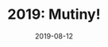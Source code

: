 ---
layout: inner
position: right
title: '2019: Mutiny!'
date: 2019-08-12
categories: posts
tags: Unity GodGame AI NodeCanvas BehaviourTrees C# 3D
team_size: 2
roles: Programmer, Audio
contribution_url: 'nAn'
contribution:
 - Water Shader & Night/Day cycle
 - Full UI design and implementation
 - Music and sound effects design, composition, and integration
 - Behaviour trees documentation
 - Game Loop logic

featured_image: '/img/posts/Mutiny.gif'
featured_video: 'https://www.youtube.com/embed/QbXJgAy0Q8U'
project_link: 'https://ch0m5.github.io/Mutiny/'
button_icon: 'flask'
button_text: 'Visit Project'
lead_text: 'Mutiny! is a god game in which you manage the security and logistics of a ship that is carrying prisoners. Make sure all the personnel and prisoners have their basic needs covered and frustrate any escape attempt!'
---